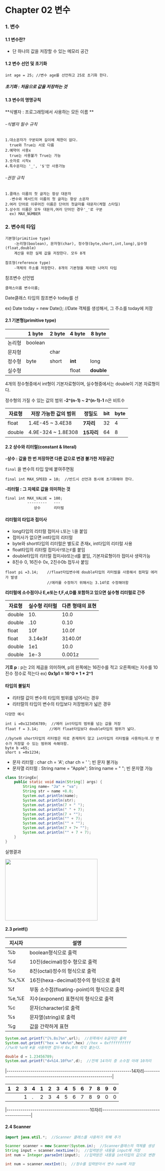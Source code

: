# Chapter 02 변수

### 1. 변수

#### 1.1 변수란?

- 단 하나의 값을 저장할 수 있는 메모리 공간

#### 1.2 변수 선언 및 초기화

```
int age = 25; //변수 age를 선언하고 25로 초기화 한다.
```

#####  초기화 : 처음으로 값을 저장하는 것

#### 1.3 변수의 명명규칙 

**식별자 : 프로그래밍에서 사용하는 모든 이름 **

###### -식별자 필수 규칙

```
1.대소문자가 구분되며 길이에 제한이 없다.
  true와 True는 서로 다름
2.예약어 사용x
  true는 사용불가 True는 가능
3.숫자로 시작x
4.특수문자는 '_', '$'만 사용가능
```

###### -권장 규칙

```
1.클래스 이름의 첫 글자는 항상 대문자
  -변수와 메서드의 이름의 첫 글자는 항상 소문자
2.여러 단어로 이루어진 이름은 단어의 첫글자를 대문자(케멀 스타일)
3.상수의 이름은 모두 대문자,여러 단어인 경우'_'로 구분
  ex) MAX_NUMBER
```

### 2. 변수의 타입

```
기본형(primitive type)
	-논리형(boolean), 문자형(char), 정수형(byte,short,int,long),실수형(float,double)
	계산을 위한 실제 값을 저장한다. 모두 8개

참조형(reference type)
	-객체의 주소를 저장한다. 8개의 기본형을 제외한 나머지 타입
```

참조변수 선언법

```
클래스이름 변수이름;
```

Date클래스 타입의 참조변수 today를 선

ex) Date today = new Date();     //Date 객체를 생성해서, 그 주소를 today에 저장

#### 2.1 기본형(primitive type)

|        | 1 byte  | 2 byte | 4 byte  | 8 byte     |
| ------ | ------- | ------ | ------- | ---------- |
| 논리형 | boolean |        |         |            |
| 문자형 |         | char   |         |            |
| 정수형 | byte    | short  | **int** | long       |
| 실수형 |         |        | float   | **double** |

4개의 정수형중에서 int형이 기본자료형이며, 실수형중에서는 double이 기본 자료형이다.

정수형의 가질 수 있는 값의 범위 **-2^(n-1) ~ 2^(n-1)-1**     n은 비트수

| 자료형 | 저장 가능한 값의 범위 | 정밀도     | bit  | byte |
| ------ | --------------------- | ---------- | ---- | ---- |
| float  | 1.4E-45 ~ 3.4E38      | **7자리**  | 32   | 4    |
| double | 4.9E-324 ~ 1.8E308    | **15자리** | 64   | 8    |

#### 2.2 상수와 리터럴(constant & literal)

**-상수 : 값을 한 번 저장하면 다른 값으로 변경 불가한 저장공간**

`final` 을 변수의 타입 앞에 붙여주면됨 

```
final int MAX_SPEED = 10;  //반드시 선언과 동시에 초기화해야 한다. 
```

**-리터럴 : 그 자체로 값을 의미하는 것**

```
final int MAX_VALUE = 100;
          ---------   --- 
             상수      리터럴
```

#### 리터럴의 타입과 접미사

- long타입의 리터럴 접미사 `L`또는 `l`을 붙임
- 접미사가 없으면 int타입의 리터럴
- byte와 short타입의 리터럴은 별도로 존재x, int타입의 리터럴 사용
- float타입의 리터럴 접미사`f`또는`F`를 붙임
- double타입의 리터럴 접미사`D`또는`d`를 붙임, 기본자료형이라 접미사 생략가능
- 8진수 0, 16진수 0x, 2진수0b 접두사 붙임

```
float pi =3.14;    //float타입변수에 double타입의 리터럴을 사용해서 컴파일 에러가 발생
			       //에러를 수정하기 위해서는 3.14f로 수정해야함
```

**리터럴에 소수점이나 E,e또는 f,F,d,D를 포함하고 있으면 실수형 리터럴로 간주**

| 자료형 | 실수형 리터럴 | 다른 형태의 표현 |
| ------ | ------------- | ---------------- |
| double | 10.           | 10.0             |
| double | .10           | 0.10             |
| float  | 10f           | 10.0f            |
| float  | 3.14e3f       | 3140.0f          |
| double | 1e1           | 10.0             |
| double | 1e-3          | 0.001z           |

**기호 p** : p는 2의 제곱을 의미하며, p의 왼쪽에는 16진수를 적고 오른쪽에는 지수를 10진수 정수로 적는다 ex) **0x1p1 = 16^0 * 1 * 2^1** 

#### 타입의 불일치

- 리터럴 값이 변수의 타입의 범위를 넘어서는 경우
- 리터럴의 타입이 변수의 타입보다 저장범위가 넓은 경우

```
다양한 예시

int i =0x123456789;  //에러 int타입의 범위를 넘는 값을 저장
float f = 3.14;		//에러 float타입보다 double타입의 범위가 넓다.

//byte와 short타입의 리터럴은 따로 존재하지 않고 int타입의 리터럴을 사용하는데.단 변수가 저장할 수 있는 범위에 속해야함.
byte b =65;
short s =0x1234;
```

- 문자 리터럴 : char ch = 'A';                char ch = ' '; 빈 문자 불가능
- 문자열 리터럴  : String name = "Apple";      String name = " "; 빈 문자열 가능

```java
class StringEx{
    public static void main(String[] args) {
        String name= "Ja" + "va";
        String str = name +8.0;
        System.out.println(name);
        System.out.println(str);
        System.out.println(7 + " ");
        System.out.println(" " + 7);
        System.out.println(7 + "");
        System.out.println("" + 7);
        System.out.println("" + "");
        System.out.println(7 + 7+ "");
        System.out.println("" + 7 + 7);
    }
}
```

실행결과

<img src="https://github.com/GitmasterLJH/java-til/assets/129172593/01a502bb-905e-413b-8173-19ba0ed2d3a5" width="300px" height="200px">



#### 2.3 printf()

| 지시자 | 설명                                        |
| ------ | ------------------------------------------- |
| %b     | boolean형식으로 출력                        |
| %d     | 10진(decimal)정수 형으로 출력               |
| %o     | 8진(octal)정수의 형식으로 출력              |
| %x,%X  | 16진(hexa-decimal)정수의 형식으로 출력      |
| %f     | 부동 소수점(floating-point)의 형식으로 출력 |
| %e,%E  | 지수(exponent) 표현식의 형식으로 출력       |
| %c     | 문자(character)로 출력                      |
| %s     | 문자열(string)로 출력                       |
| %g     | 값을 간략하게 표현                          |

```java
System.out.printf("[%.8s]%n",url);  //왼쪽에서 8글자만 출력
System.out.printf("hex = %#x%n",hex) //hex = 0xffffffffff 
//%x와 %o에 #을 사용하면 접두사 0x,0이 각각 붙는다.
```

```java
double d = 1.23456789;
System.out.printf("d=%14.10f%n",d);  //전체 14자리 중 소수점 아래 10자리
```

|---------------------------------------------------------------14자리--------------------------------------------------------------|

| 1    | 2    | 3    | 4    | 1    | 2    | 3    | 4    | 5    | 6    | 7    | 8    | 9    | 0    |
| ---- | ---- | ---- | ---- | ---- | ---- | ---- | ---- | ---- | ---- | ---- | ---- | ---- | ---- |
|      |      | 1    | .    | 2    | 3    | 4    | 5    | 6    | 7    | 8    | 9    | 0    | 0    |

​	                                              |------------------------------------------10자리------------------------------------------|

#### 2.4 Scanner

```java
import java.util.*;  //Scanner 클래스를 사용하기 위해 추가

Scanner scanner = new Scanner(System.in);  //Scanner클래스의 객체를 생성
String input = scanner.nextLine();  //입력받은 내용을 input에 저장
int num = Integer.parseInt(input);  //입력받은 내용을 int타입의 값으로 변환

int num = scanner.nextInt();  //정수를 입력받아서 변수 num에 저장
```

